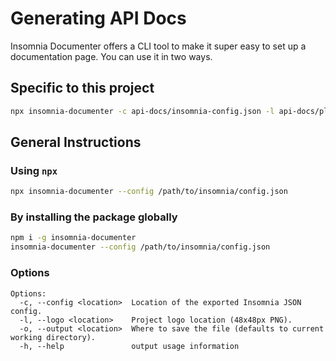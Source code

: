 # Generating API Docs

Insomnia Documenter offers a CLI tool to make it super easy to set up a documentation page. You can use it in two ways.

## Specific to this project
```sh
npx insomnia-documenter -c api-docs/insomnia-config.json -l api-docs/plane.png -o profit_calculator/static/api-docs
```

## General Instructions

### Using `npx`

```sh
npx insomnia-documenter --config /path/to/insomnia/config.json
```

### By installing the package globally

```sh
npm i -g insomnia-documenter
insomnia-documenter --config /path/to/insomnia/config.json
```

### Options

```
Options:
  -c, --config <location>  Location of the exported Insomnia JSON config.
  -l, --logo <location>    Project logo location (48x48px PNG).
  -o, --output <location>  Where to save the file (defaults to current working directory).
  -h, --help               output usage information
```
